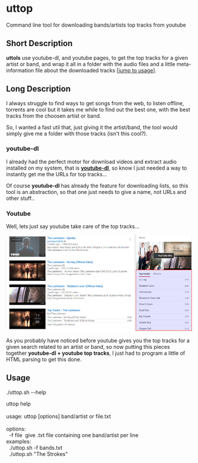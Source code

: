 # uttop
Command line tool for downloading bands/artists top tracks from youtube

<h2>Short Description</h2>
<b>uttols</b> use youtube-dl, and youtube pages, to get the top tracks for a given artist or band, and wrap it all in a folder with the audio files and a little meta-information file about the downloaded tracks [<a href="#usage">jump to usage</a>].

<h2>Long Description</h2>
<p>I always struggle to find ways to get songs from the web, to listen offline, torrents are cool but it takes me while to find out the best one, with the best tracks from the choosen artist or band.</p>

<p>So, I wanted a fast util that, just giving it the artist/band, the tool would simply give me a folder with those tracks (isn't this cool?).</p>

<h3>youtube-dl</h3>

<p>I already had the perfect motor for download videos and extract audio installed on my system, that is <b><a href='https://github.com/rg3/youtube-dl'>youtube-dl</a></b>, so know I just needed a way to instantly get me the URLs for top tracks...</p>

<p>Of course <b>youtube-dl</b> has already the feature for downloading lists, so this tool is an abstraction, so that one just needs to give a name, not URLs and other stuff..</p>

<h3>Youtube</h3>

<p>Well, lets just say youtube take care of the top tracks...</p>
<img src='img/youtube.png'/>

<p>As you probably have noticed before youtube gives you the top tracks for a given search related to an artist or band, so now putting this pieces together <b>youtube-dl + youtube top tracks</b>, I just had to program a little of HTML parsing to get this done.</p>


<h2 id="usage">Usage</h2>
<p>./uttop.sh --help</p>
<p>
uttop help
<br/><br/>
usage: uttop [options] band/artist or file.txt
<br/><br/>
options:<br/>
&nbsp; -f file 	 &nbsp;give .txt file containing one band/artist per line<br/>
examples:<br/>
&nbsp; ./uttop.sh -f bands.txt<br/>
&nbsp; ./uttop.sh "The Strokes"<br/>
</p>
